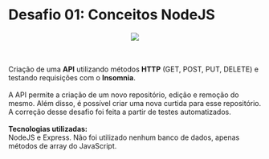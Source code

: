 # Desafio 01: Conceitos NodeJS
<p align="center">
  <img src="https://camo.githubusercontent.com/8c13dc2618dbd7f76d1d574350b98fdee1335ce5/68747470733a2f2f726f636b6574736561742d63646e2e73332d73612d656173742d312e616d617a6f6e6177732e636f6d2f626f6f7463616d702d6865616465722e706e67"/>
</p>
<br><br>
Criação de uma <b>API</b> utilizando métodos <b>HTTP</b> (GET, POST, PUT, DELETE) e testando requisições com o <b>Insomnia</b>. 
<br><br>
A API permite a criação de um novo repositório, edição e remoção do mesmo. Além disso, é possível criar uma nova curtida para esse repositório. A correção desse desafio foi feita a partir de testes automatizados.
<br><br>
<b>Tecnologias utilizadas:</b>
<br>
NodeJS e Express. Não foi utilizado nenhum banco de dados, apenas métodos de array do JavaScript. 
